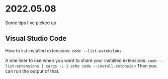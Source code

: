 # 2022.05.08

Some tips I've picked up

## Visual Studio Code

How to list installed extensions: `code --list-extensions`

A one liner to use when you want to share your installed extensions:
`code --list-extensions | xargs -L 1 echo code --install-extension`
Then you can run the output of that.

